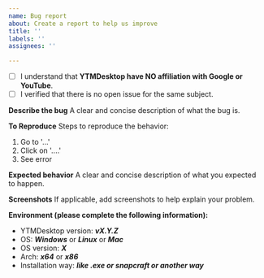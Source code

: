 ```yaml
---
name: Bug report
about: Create a report to help us improve
title: ''
labels: ''
assignees: ''

---
```


- [ ] I understand that **YTMDesktop have NO affiliation with Google or YouTube**.
- [ ] I verified that there is no open issue for the same subject.

**Describe the bug**
A clear and concise description of what the bug is.

**To Reproduce**
Steps to reproduce the behavior:
1. Go to '...'
2. Click on '....'
3. See error

**Expected behavior**
A clear and concise description of what you expected to happen.

**Screenshots**
If applicable, add screenshots to help explain your problem.

**Environment (please complete the following information):**
 * YTMDesktop version: ***vX.Y.Z***
 * OS: ***Windows*** or ***Linux*** or ***Mac***
 * OS version: ***X***
 * Arch: ***x64*** or ***x86***
* Installation way: ***like .exe or snapcraft or another way***
